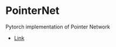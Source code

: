 # PointerNet
Pytorch implementation of Pointer Network 
- [Link](http://arxiv.org/pdf/1506.03134v1.pdf)
